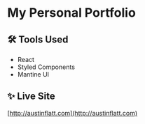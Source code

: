 # My Personal Portfolio

## 🛠 Tools Used
* React
* Styled Components
* Mantine UI

## ✨ Live Site

[http://austinflatt.com](http://austinflatt.com)